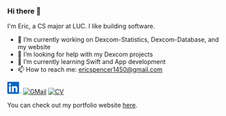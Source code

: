 <link rel="stylesheet" href="https://cdn.jsdelivr.net/gh/dheereshagrwal/colored-icons@1.7.5/src/app/ci.min.css"/>
<link rel="stylesheet" href="styles.css">

### Hi there 👋

I'm Eric, a CS major at LUC. I like building software.

- 🔭 I’m currently working on Dexcom-Statistics, Dexcom-Database, and my website
- 🤔 I’m looking for help with my Dexcom projects
- 🌱 I’m currently learning Swift and App development
- 📫 How to reach me: ericspencer1450@gmail.com

[<img src="linkedin.svg" alt="LinkedIn" width="32px">](https://linkedin.com/in/ericspencer00)
[<img src="gmail.svg" alt="GMail" width="32px">](mailto:ericspencer1450@gmail.com)
[<img src="cv_button.png" alt="CV" width="32px">](https://ericspencer00.github.io/Images/EricSpencerResume.pdf)



You can check out my portfolio website [here](https://EricSpencer00.github.io).



